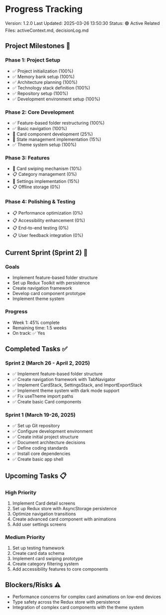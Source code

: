 # Progress Tracking

Version: 1.2.0
Last Updated: 2025-03-26 13:50:30
Status: 🟢 Active
Related Files: activeContext.md, decisionLog.md

## Project Milestones 🎯

### Phase 1: Project Setup

- ✅ Project initialization (100%)
- ✅ Memory bank setup (100%)
- ✅ Architecture planning (100%)
- ✅ Technology stack definition (100%)
- ✅ Repository setup (100%)
- ✅ Development environment setup (100%)

### Phase 2: Core Development

- ✅ Feature-based folder restructuring (100%)
- ✅ Basic navigation (100%)
- 🔄 Card component development (25%)
- 🔄 State management implementation (15%)
- ✅ Theme system setup (100%)

### Phase 3: Features

- 🔄 Card swiping mechanism (10%)
- 📋 Category management (0%)
- 🔄 Settings implementation (15%)
- 📋 Offline storage (0%)

### Phase 4: Polishing & Testing

- 📋 Performance optimization (0%)
- 📋 Accessibility enhancement (0%)
- 📋 End-to-end testing (0%)
- 📋 User feedback integration (0%)

## Current Sprint (Sprint 2) 🏃

### Goals

- Implement feature-based folder structure
- Set up Redux Toolkit with persistence
- Create navigation framework
- Develop card component prototype
- Implement theme system

### Progress

- Week 1: 45% complete
- Remaining time: 1.5 weeks
- On track: ✅ Yes

## Completed Tasks ✅

### Sprint 2 (March 26 - April 2, 2025)

- ✅ Implement feature-based folder structure
- ✅ Create navigation framework with TabNavigator
- ✅ Implement CardStack, SettingsStack, and ImportExportStack
- ✅ Implement theme system with dark mode support
- ✅ Fix useTheme import paths
- ✅ Create basic Card components

### Sprint 1 (March 19-26, 2025)

- ✅ Set up Git repository
- ✅ Configure development environment
- ✅ Create initial project structure
- ✅ Document architecture decisions
- ✅ Define coding standards
- ✅ Install core dependencies
- ✅ Create basic app shell

## Upcoming Tasks 📋

### High Priority

1. Implement Card detail screens
2. Set up Redux store with AsyncStorage persistence
3. Optimize navigation transitions
4. Create advanced card component with animations
5. Add user settings screens

### Medium Priority

1. Set up testing framework
2. Create card data schema
3. Implement card swiping prototype
4. Create category filtering system
5. Add accessibility features to core components

## Blockers/Risks ⚠️

- Performance concerns for complex card animations on low-end devices
- Type safety across the Redux store with persistence
- Integration of complex card components with the theme system
